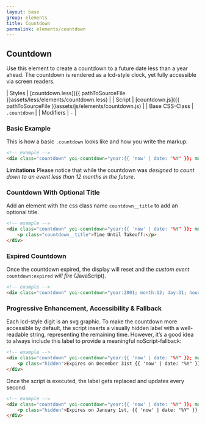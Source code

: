 ```yaml
---
layout: base
group: elements
title: Countdown
permalink: elements/countdown
---
```


## Countdown
Use this element to create a countdown to a future date less than a year ahead. The countdown is rendered as a lcd-style clock, yet fully accessible via screen readers.

| Styles         | [countdown.less]({{ pathToSourceFile }}assets/less/elements/countdown.less) |
| Script         | [countdown.js]({{ pathToSourceFile }}assets/js/elements/countdown.js)       |
| Base CSS-Class | `.countdown`                                                                |
| Modifiers      | `-`                                                                         |

### Basic Example
This is how a basic `.countdown` looks like and how you write the markup:

```html
<!-- example -->
<div class="countdown" yoi-countdown="year:{{ 'now' | date: "%Y" }}; month:12; day:31;"></div>
```

<p class="hint hint--error"><b>Limitations</b> Please notice that while the countdown was <i>designed to count down to an event less than 12 months in the future</i>.</p>

### Countdown With Optional Title
Add an element with the css class name `countdown__title` to add an optional title.

```html
<!-- example -->
<div class="countdown" yoi-countdown="year:{{ 'now' | date: "%Y" }}; month:12; day:31; hour:15;">
    <p class="countdown__title">Time Until Takeoff:</p>
</div>
```

### Expired Countdown
Once the countdown expired, the display will reset and the *custom event* `countdown:expired` *will fire* (JavaScript).

```html
<!-- example -->
<div class="countdown" yoi-countdown="year:2001; month:12; day:31; hour:15;"></div>
```

### Progressive Enhancement, Accessibility & Fallback
Each lcd-style digit is an svg graphic. To make the countdown more accessible by default, the script inserts a visually hidden label with a well-readable string, representing the remaining time. However, it’s a good idea to always include this label to provide a meaningful noScript-fallback:

```html
<!-- example -->
<div class="countdown" yoi-countdown="year:{{ 'now' | date: "%Y" }}; month:12; day:31; hour:15;">
    <p class="hidden">Expires on December 31st {{ 'now' | date: "%Y" }} at 15:00 GMT+0002.</p>
</div>
```

Once the script is executed, the label gets replaced and updates every second:

```html
<!-- example -->
<div class="countdown" yoi-countdown="year:{{ 'now' | date: "%Y" }}; month:12; day:31; hour:15;">
    <p class="hidden">Expires on January 1st, {{ 'now' | date: "%Y" }} at 15:00 GMT+0002</p>
</div>
```
